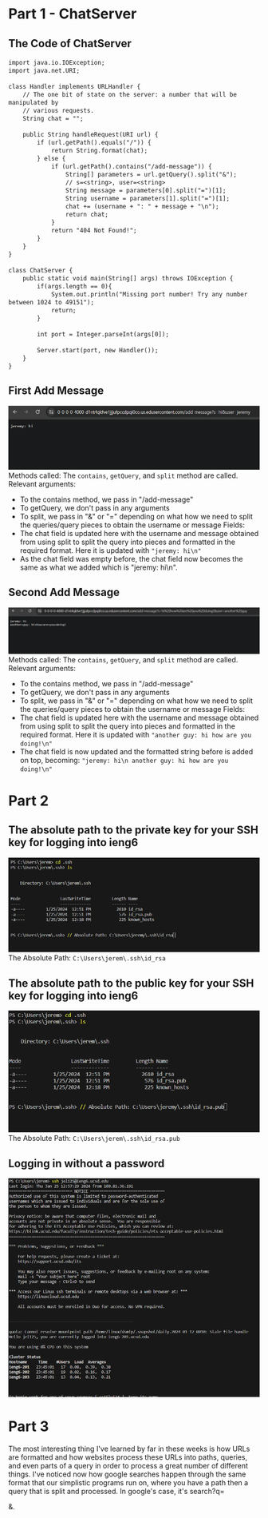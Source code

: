 # Part 1 - ChatServer
## The Code of ChatServer
```
import java.io.IOException;
import java.net.URI;

class Handler implements URLHandler {
    // The one bit of state on the server: a number that will be manipulated by
    // various requests.
    String chat = "";

    public String handleRequest(URI url) {
        if (url.getPath().equals("/")) {
            return String.format(chat);
        } else {
            if (url.getPath().contains("/add-message")) {
                String[] parameters = url.getQuery().split("&");
                // s=<string>, user=<string>
                String message = parameters[0].split("=")[1];
                String username = parameters[1].split("=")[1];
                chat += (username + ": " + message + "\n");
                return chat;
            }
            return "404 Not Found!";
        }
    }
}

class ChatServer {
    public static void main(String[] args) throws IOException {
        if(args.length == 0){
            System.out.println("Missing port number! Try any number between 1024 to 49151");
            return;
        }

        int port = Integer.parseInt(args[0]);

        Server.start(port, new Handler());
    }
}
```
## First Add Message
![Image](firstAddMessage.png)
Methods called: The ```contains```, ```getQuery```, and ```split``` method are called.
Relevant arguments:
- To the contains method, we pass in "/add-message"
- To getQuery, we don't pass in any arguments
- To split, we pass in "&" or "=" depending on what how we need to split the queries/query pieces to obtain the username or message
Fields:
- The chat field is updated here with the username and message obtained from using split to split the query into pieces and formatted in the required format. Here it is updated with ```"jeremy: hi\n"```
- As the chat field was empty before, the chat field now becomes the same as what we added which is "jeremy: hi\n".
## Second Add Message
![Image](secondAddMessage.png)
Methods called: The ```contains```, ```getQuery```, and ```split``` method are called.
Relevant arguments:
- To the contains method, we pass in "/add-message"
- To getQuery, we don't pass in any arguments
- To split, we pass in "&" or "=" depending on what how we need to split the queries/query pieces to obtain the username or message
Fields:
- The chat field is updated here with the username and message obtained from using split to split the query into pieces and formatted in the required format. Here it is updated with ```"another guy: hi how are you doing!\n"```
- The chat field is now updated and the formatted string before is added on top, becoming: ```"jeremy: hi\n another guy: hi how are you doing!\n"```

# Part 2
## The absolute path to the private key for your SSH key for logging into ieng6
![Image](privateKeyPath.png)
The Absolute Path: ```C:\Users\jerem\.ssh\id_rsa```
## The absolute path to the public key for your SSH key for logging into ieng6
![Image](publicKeyPath.png)
The Absolute Path: ```C:\Users\jerem\.ssh\id_rsa.pub```
## Logging in without a password
![Image](noPassword.png)

# Part 3
The most interesting thing I've learned by far in these weeks is how URLs are formatted and how websites process these URLs into paths, queries, and even parts of a query in order to process a great number of different things. I've noticed now how google searches happen through the same format that our simplistic programs run on, where you have a path then a query that is split and processed. In google's case, it's search?q=<search>&<something>. 




